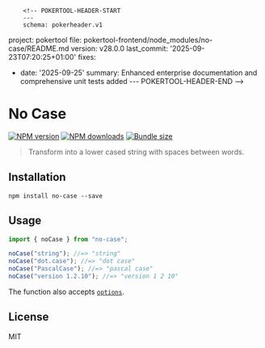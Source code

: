         <!-- POKERTOOL-HEADER-START
        ---
        schema: pokerheader.v1
project: pokertool
file: pokertool-frontend/node_modules/no-case/README.md
version: v28.0.0
last_commit: '2025-09-23T07:20:25+01:00'
fixes:
- date: '2025-09-25'
  summary: Enhanced enterprise documentation and comprehensive unit tests added
        ---
        POKERTOOL-HEADER-END -->
# No Case

[![NPM version][npm-image]][npm-url]
[![NPM downloads][downloads-image]][downloads-url]
[![Bundle size][bundlephobia-image]][bundlephobia-url]

> Transform into a lower cased string with spaces between words.

## Installation

```
npm install no-case --save
```

## Usage

```js
import { noCase } from "no-case";

noCase("string"); //=> "string"
noCase("dot.case"); //=> "dot case"
noCase("PascalCase"); //=> "pascal case"
noCase("version 1.2.10"); //=> "version 1 2 10"
```

The function also accepts [`options`](https://github.com/blakeembrey/change-case#options).

## License

MIT

[npm-image]: https://img.shields.io/npm/v/no-case.svg?style=flat
[npm-url]: https://npmjs.org/package/no-case
[downloads-image]: https://img.shields.io/npm/dm/no-case.svg?style=flat
[downloads-url]: https://npmjs.org/package/no-case
[bundlephobia-image]: https://img.shields.io/bundlephobia/minzip/no-case.svg
[bundlephobia-url]: https://bundlephobia.com/result?p=no-case
